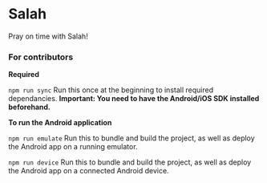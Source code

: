 # Salah

Pray on time with Salah!

### For contributors

**Required**

`npm run sync`
Run this once at the beginning to install required dependancies. **Important: You need to have the Android/iOS SDK installed beforehand.**

**To run the Android application**

`npm run emulate`
Run this to bundle and build the project, as well as deploy the Android app on a running emulator.

`npm run device`
Run this to bundle and build the project, as well as deploy the Android app on a connected Android device.
